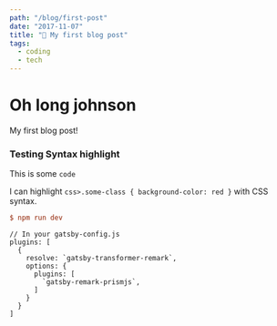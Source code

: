 ```yaml
---
path: "/blog/first-post"
date: "2017-11-07"
title: "🥇 My first blog post"
tags:
  - coding
  - tech
---
```


# Oh long johnson

My first blog post!

### Testing Syntax highlight

This is some `code` 

I can highlight `css>.some-class { background-color: red }` with CSS syntax.

```ini
$ npm run dev
```

```javascript{1,4-5}
// In your gatsby-config.js
plugins: [
  {
    resolve: `gatsby-transformer-remark`,
    options: {
      plugins: [
        `gatsby-remark-prismjs`,
      ]
    }
  }
]
```
